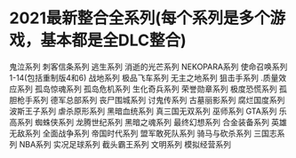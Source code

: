 # 2021最新整合全系列(每个系列是多个游戏，基本都是全DLC整合)

鬼泣系列
刺客信条系列
逃生系列
消逝的光芒系列
NEKOPARA系列
使命召唤系列1-14(包括重制版4和6)
战地系列
极品飞车系列
无主之地系列
狙击手系列
.质量效应系列
孤岛惊魂系列
孤岛危机系列
生化奇兵系列
荣誉勋章系列
极度恐慌系列
孤胆枪手系列
德军总部系列
丧尸围城系列
讨鬼传系列
古墓丽影系列
腐烂国度系列
波斯王子系列
虐杀原形系列
黑暗血统系列
真三国无双系列
巫师系列
GTA系列
乐高系列
蜘蛛侠系列
龙腾世纪系列
黑暗之魂系列
最终幻想系列
合金装备系列
英雄无敌系列
全面战争系列
帝国时代系列
盟军敢死队系列
骑马与砍杀系列
三国志系列
NBA系列
实况足球系列
截头霸王系列
文明系列
模拟经营系列